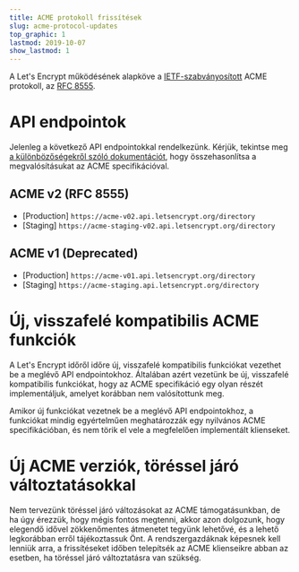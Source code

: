 ```yaml
---
title: ACME protokoll frissítések
slug: acme-protocol-updates
top_graphic: 1
lastmod: 2019-10-07
show_lastmod: 1
---
```


A Let's Encrypt működésének alapköve a [IETF-szabványosított](https://letsencrypt.org/2019/03/11/acme-protocol-ietf-standard.html) ACME protokoll, az [RFC 8555](https://datatracker.ietf.org/doc/rfc8555/).

# API endpointok

Jelenleg a következő API endpointokkal rendelkezünk. Kérjük, tekintse meg [a különbözőségekről szóló dokumentációt](https://github.com/letsencrypt/boulder/blob/main/docs/acme-divergences.md), hogy összehasonlítsa a megvalósításukat az ACME specifikációval.

## ACME v2 (RFC 8555)

* [Production] `https://acme-v02.api.letsencrypt.org/directory`
* [Staging] `https://acme-staging-v02.api.letsencrypt.org/directory`

## ACME v1 (Deprecated)

* [Production] `https://acme-v01.api.letsencrypt.org/directory`
* [Staging] `https://acme-staging.api.letsencrypt.org/directory`

# Új, visszafelé kompatibilis ACME funkciók

A Let's Encrypt időről időre új, visszafelé kompatibilis funkciókat vezethet be a meglévő API endpointokhoz. Általában azért vezetünk be új, visszafelé kompatibilis funkciókat, hogy az ACME specifikáció egy olyan részét implementáljuk, amelyet korábban nem valósítottunk meg.

Amikor új funkciókat vezetnek be a meglévő API endpointokhoz, a funkciókat mindig egyértelműen meghatározzák egy nyilvános ACME specifikációban, és nem törik el vele a megfelelően implementált klienseket.

# Új ACME verziók, töréssel járó változtatásokkal

Nem tervezünk töréssel járó változásokat az ACME támogatásunkban, de ha úgy érezzük, hogy mégis fontos megtenni, akkor azon dolgozunk, hogy elegendő idővel zökkenőmentes átmenetet tegyünk lehetővé, és a lehető legkorábban erről tájékoztassuk Önt. A rendszergazdáknak képesnek kell lenniük arra, a frissítéseket időben telepítsék az ACME klienseikre abban az esetben, ha töréssel járó változtatásra van szükség.
